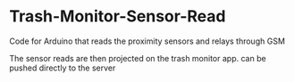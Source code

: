 # Trash-Monitor-Sensor-Read
Code for Arduino that reads the proximity sensors and relays through GSM

The sensor reads are then projected on the trash monitor app. can be pushed directly to the server

